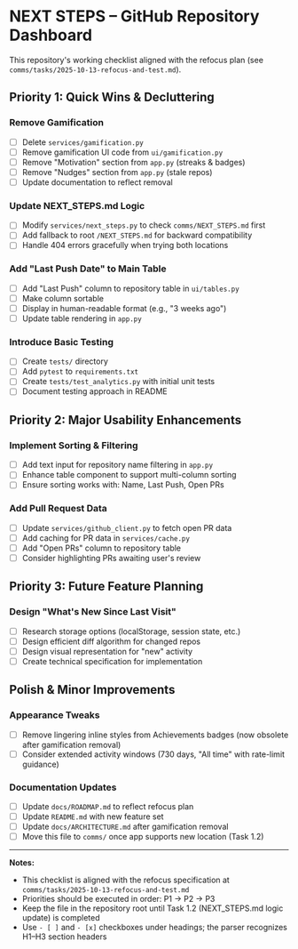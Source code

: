 # NEXT STEPS – GitHub Repository Dashboard

This repository's working checklist aligned with the refocus plan (see `comms/tasks/2025-10-13-refocus-and-test.md`).

## Priority 1: Quick Wins & Decluttering

### Remove Gamification
- [ ] Delete `services/gamification.py`
- [ ] Remove gamification UI code from `ui/gamification.py`
- [ ] Remove "Motivation" section from `app.py` (streaks & badges)
- [ ] Remove "Nudges" section from `app.py` (stale repos)
- [ ] Update documentation to reflect removal

### Update NEXT_STEPS.md Logic
- [ ] Modify `services/next_steps.py` to check `comms/NEXT_STEPS.md` first
- [ ] Add fallback to root `/NEXT_STEPS.md` for backward compatibility
- [ ] Handle 404 errors gracefully when trying both locations

### Add "Last Push Date" to Main Table
- [ ] Add "Last Push" column to repository table in `ui/tables.py`
- [ ] Make column sortable
- [ ] Display in human-readable format (e.g., "3 weeks ago")
- [ ] Update table rendering in `app.py`

### Introduce Basic Testing
- [ ] Create `tests/` directory
- [ ] Add `pytest` to `requirements.txt`
- [ ] Create `tests/test_analytics.py` with initial unit tests
- [ ] Document testing approach in README

## Priority 2: Major Usability Enhancements

### Implement Sorting & Filtering
- [ ] Add text input for repository name filtering in `app.py`
- [ ] Enhance table component to support multi-column sorting
- [ ] Ensure sorting works with: Name, Last Push, Open PRs

### Add Pull Request Data
- [ ] Update `services/github_client.py` to fetch open PR data
- [ ] Add caching for PR data in `services/cache.py`
- [ ] Add "Open PRs" column to repository table
- [ ] Consider highlighting PRs awaiting user's review

## Priority 3: Future Feature Planning

### Design "What's New Since Last Visit"
- [ ] Research storage options (localStorage, session state, etc.)
- [ ] Design efficient diff algorithm for changed repos
- [ ] Design visual representation for "new" activity
- [ ] Create technical specification for implementation

## Polish & Minor Improvements

### Appearance Tweaks
- [ ] Remove lingering inline styles from Achievements badges (now obsolete after gamification removal)
- [ ] Consider extended activity windows (730 days, "All time" with rate-limit guidance)

### Documentation Updates
- [ ] Update `docs/ROADMAP.md` to reflect refocus plan
- [ ] Update `README.md` with new feature set
- [ ] Update `docs/ARCHITECTURE.md` after gamification removal
- [ ] Move this file to `comms/` once app supports new location (Task 1.2)

---

**Notes:**

- This checklist is aligned with the refocus specification at `comms/tasks/2025-10-13-refocus-and-test.md`
- Priorities should be executed in order: P1 → P2 → P3
- Keep the file in the repository root until Task 1.2 (NEXT_STEPS.md logic update) is completed
- Use `- [ ]` and `- [x]` checkboxes under headings; the parser recognizes H1–H3 section headers
